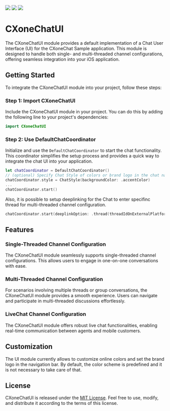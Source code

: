 ![](https://img.shields.io/badge/min_iOS-14.0%2B-orange?style=flat) ![](https://img.shields.io/badge/Framework-SwiftUI-orange?style=flat) ![](https://img.shields.io/badge/Licence-MIT-orange?style=flat)

# CXoneChatUI

The CXoneChatUI module provides a default implementation of a Chat User Interface (UI) for the CXoneChat Sample application. This module is designed to handle both single- and multi-threaded channel configurations, offering seamless integration into your iOS application.


## Getting Started

To integrate the CXoneChatUI module into your project, follow these steps:

### Step 1: Import CXoneChatUI

Include the CXoneChatUI module in your project. You can do this by adding the following line to your project's dependencies:

```swift
import CXoneChatUI
```

### Step 2: Use DefaultChatCoordinator

Initialize and use the `DefaultChatCoordinator` to start the chat functionality. This coordinator simplifies the setup process and provides a quick way to integrate the chat UI into your application.

```swift
let chatCoordinator = DefaultChatCoordinator()
// (optional) Specify Chat Style of colors or brand logo in the chat navigation bar
chatCoordinator.style = ChatStyle(backgroundColor: .accentColor)
...
chatCoordinator.start()
```

Also, it is possible to setup deeplinking for the Chat to enter specifinc thread for multi-threaded channel configuration.
```swift
chatCoordinator.start(deeplinkOption: .thread(threadIdOnExternalPlatform))
```


## Features

### Single-Threaded Channel Configuration

The CXoneChatUI module seamlessly supports single-threaded channel configurations. This allows users to engage in one-on-one conversations with ease.

### Multi-Threaded Channel Configuration

For scenarios involving multiple threads or group conversations, the CXoneChatUI module provides a smooth experience. Users can navigate and participate in multi-threaded discussions effortlessly.

### LiveChat Channel Configuration

The CXoneChatUI module offers robust live chat functionalities, enabling real-time communication between agents and mobile customers.


## Customization

The UI module currently allows to customize online colors and set the brand logo in the navigation bar. By default, the color scheme is predefined and it is not necessary to take care of that.


## License

CXoneChatUI is released under the [MIT License](LICENSE.md). Feel free to use, modify, and distribute it according to the terms of this license.
